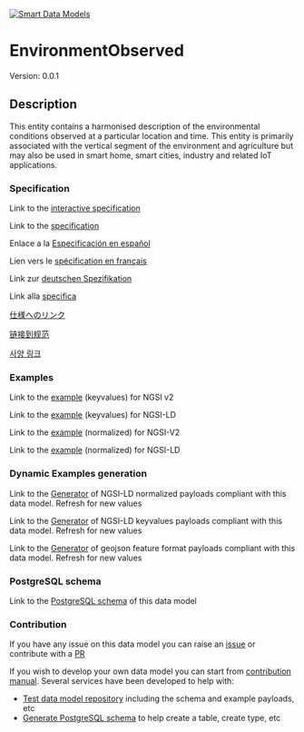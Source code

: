 [![Smart Data Models](https://smartdatamodels.org/wp-content/uploads/2022/01/SmartDataModels_logo.png "Logo")](https://smartdatamodels.org)
# EnvironmentObserved
Version: 0.0.1

## Description 

This entity contains a harmonised description of the environmental conditions observed at a particular location and time. This entity is primarily associated with the vertical segment of the environment and agriculture but may also be used in smart home, smart cities, industry and related IoT applications.
### Specification

Link to the [interactive specification](https://swagger.lab.fiware.org/?url=https://smart-data-models.github.io/dataModel.Environment/EnvironmentObserved/swagger.yaml)

Link to the [specification](https://github.com/smart-data-models/dataModel.Environment/blob/master/EnvironmentObserved/doc/spec.md)

Enlace a la [Especificación en español](https://github.com/smart-data-models/dataModel.Environment/blob/master/EnvironmentObserved/doc/spec_ES.md)

Lien vers le [spécification en français](https://github.com/smart-data-models/dataModel.Environment/blob/master/EnvironmentObserved/doc/spec_FR.md)

Link zur [deutschen Spezifikation](https://github.com/smart-data-models/dataModel.Environment/blob/master/EnvironmentObserved/doc/spec_DE.md)

Link alla [specifica](https://github.com/smart-data-models/dataModel.Environment/blob/master/EnvironmentObserved/doc/spec_IT.md)

[仕様へのリンク](https://github.com/smart-data-models/dataModel.Environment/blob/master/EnvironmentObserved/doc/spec_JA.md)

[链接到规范](https://github.com/smart-data-models/dataModel.Environment/blob/master/EnvironmentObserved/doc/spec_ZH.md)

[사양 링크](https://github.com/smart-data-models/dataModel.Environment/blob/master/EnvironmentObserved/doc/spec_KO.md)
### Examples

Link to the [example](https://smart-data-models.github.io/dataModel.Environment/EnvironmentObserved/examples/example.json) (keyvalues) for NGSI v2

Link to the [example](https://smart-data-models.github.io/dataModel.Environment/EnvironmentObserved/examples/example.jsonld) (keyvalues) for NGSI-LD

Link to the [example](https://smart-data-models.github.io/dataModel.Environment/EnvironmentObserved/examples/example-normalized.json) (normalized) for NGSI-V2

Link to the [example](https://smart-data-models.github.io/dataModel.Environment/EnvironmentObserved/examples/example-normalized.jsonld) (normalized) for NGSI-LD
### Dynamic Examples generation

Link to the [Generator](https://smartdatamodels.org/extra/ngsi-ld_generator.php?schemaUrl=https://raw.githubusercontent.com/smart-data-models/dataModel.Environment/master/EnvironmentObserved/schema.json&email=info@smartdatamodels.org) of NGSI-LD normalized payloads compliant with this data model. Refresh for new values

Link to the [Generator](https://smartdatamodels.org/extra/ngsi-ld_generator_keyvalues.php?schemaUrl=https://raw.githubusercontent.com/smart-data-models/dataModel.Environment/master/EnvironmentObserved/schema.json&email=info@smartdatamodels.org) of NGSI-LD keyvalues payloads compliant with this data model. Refresh for new values

Link to the [Generator](https://smartdatamodels.org/extra/geojson_features_generator.php?schemaUrl=https://raw.githubusercontent.com/smart-data-models/dataModel.Environment/master/EnvironmentObserved/schema.json&email=info@smartdatamodels.org) of geojson feature format payloads compliant with this data model. Refresh for new values
### PostgreSQL schema

Link to the [PostgreSQL schema](https://github.com/smart-data-models/dataModel.Environment/blob/master/EnvironmentObserved/schema.sql) of this data model
### Contribution

 If you have any issue on this data model you can raise an [issue](https://github.com/smart-data-models/dataModel.Environment/issues)  or contribute with a [PR](https://github.com/smart-data-models/dataModel.Environment/pulls)

 If you wish to develop your own data model you can start from [contribution manual](https://bit.ly/contribution_manual). Several services have been developed to help with: 
 - [Test data model repository](https://smartdatamodels.org/index.php/data-models-contribution-api/) including the schema and example payloads, etc
 - [Generate PostgreSQL schema](https://smartdatamodels.org/index.php/sql-service/) to help create a table, create type, etc